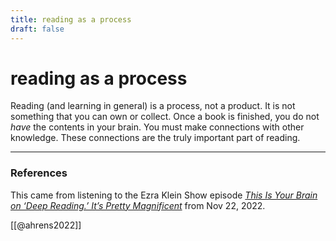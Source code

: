 ```yaml
---
title: reading as a process
draft: false
---
```

# reading as a process
Reading (and learning in general) is a process, not a product. It is not something that you can own or collect. Once a book is finished, you do not _have_ the contents in your brain. You must make connections with other knowledge. These connections are the truly important part of reading. 

---
### References
This came from listening to the Ezra Klein Show episode [_This Is Your Brain on ‘Deep Reading.’ It’s Pretty Magnificent_](https://www.nytimes.com/2022/11/22/opinion/ezra-klein-podcast-maryanne-wolf.html?) from Nov 22, 2022. 

[[@ahrens2022]] 